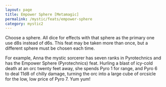 ```yaml
---
layout: page
title: Empower Sphere [Metamagic]
permalink: /mystic/feats/empower-sphere
category: mystic2
---
```

Choose a sphere. All dice for effects with that sphere as the primary
one use d8s instead of d6s. This feat may be taken more than once, but a
different sphere must be chosen each time.

For example, Anna the mystic sorcerer has seven ranks in Pyrotechnics
and has the Empower Sphere (Pyrotechnics) feat. Hurling a blast of
icy-cold death at an orc twenty feet away, she spends Pyro 1 for range,
and Pyro 6 to deal 11d8 of chilly damage, turning the orc into a large
cube of orcsicle for the low, low price of Pyro 7. Yum yum!
